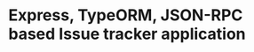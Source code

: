 Express, TypeORM, JSON-RPC based Issue tracker application
==========================================================